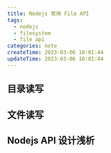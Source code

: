 ```yaml
---
title: Nodejs 常用 File API
tags:
  - nodejs
  - filesystem
  - file api
categories: note
createTime: 2023-03-06 10:01:44
updateTime: 2023-03-06 10:01:44
---
```

## 目录读写

## 文件读写

## Nodejs API 设计浅析